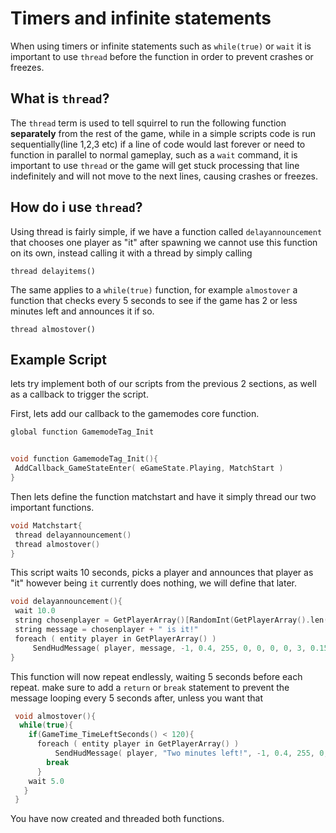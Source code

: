 Timers and infinite statements
==========================
When using timers or infinite statements such as `while(true)` or `wait` it is important to use `thread` before the function in order to prevent crashes or freezes.

What is `thread`?
-----------
The `thread` term is used to tell squirrel to run the following function **separately** from the rest of the game, while in a simple scripts code is run sequentially(line 1,2,3 etc)
if a line of code would last forever or need to function in parallel to normal gameplay, such as a  `wait` command, it is important to use `thread` or the game will get stuck processing that line indefinitely
and will not move to the next lines, causing crashes or freezes. 

How do i use `thread`?
-------------
Using thread is fairly simple, if we have a function called `delayannouncement` that chooses one player as "it" after spawning we cannot use this function on its own, instead calling it with a thread by simply calling

`thread delayitems()`
 
The same applies to a `while(true)` function, for example `almostover` a function that checks every 5 seconds to see if the game has 2 or less minutes left and announces it if so.
 
 `thread almostover()`
 
 Example Script
 -----------
 lets try implement both of our scripts from the previous 2 sections, as well as a callback to trigger the script.
 
 First, lets add our callback to the gamemodes core function. 
 
 ```cpp
 global function GamemodeTag_Init
 

 void function GamemodeTag_Init(){
  AddCallback_GameStateEnter( eGameState.Playing, MatchStart )
 }
 ```
Then lets define the function matchstart and have it simply thread our two important functions.
 ```cpp
 void Matchstart{
  thread delayannouncement()
  thread almostover()
 }
 ```
This script waits 10 seconds, picks a player and announces that player as "it" however being `it` currently does nothing, we will define that later.
 ```cpp
 void delayannouncement(){
  wait 10.0 
  string chosenplayer = GetPlayerArray()[RandomInt(GetPlayerArray().len())]
  string message = chosenplayer + " is it!"
  foreach ( entity player in GetPlayerArray() )
	  SendHudMessage( player, message, -1, 0.4, 255, 0, 0, 0, 0, 3, 0.15 )
}
```
This function will now repeat endlessly, waiting 5 seconds before each repeat. make sure to add a `return` or `break` statement to prevent the message looping every 5 seconds after, unless you want that
```cpp
 void almostover(){
  while(true){
    if(GameTime_TimeLeftSeconds() < 120){
      foreach ( entity player in GetPlayerArray() )
	      SendHudMessage( player, "Two minutes left!", -1, 0.4, 255, 0, 0, 0, 0, 3, 0.15 )
        break
      }
    wait 5.0
   }
 }
 ```
You have now created and threaded both functions.
